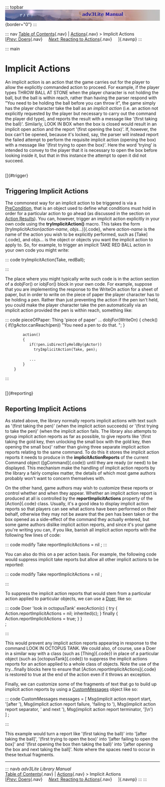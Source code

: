::: topbar
![](topbar.jpg){border="0"}
:::

::: nav
[Table of Contents](toc.htm){.nav} \| [Actions](action.htm){.nav} \>
Implicit Actions\
[[*Prev:* Doers](doer.htm){.nav}     [*Next:* Reacting to
Actions](react.htm){.nav}     ]{.navnp}
:::

::: main
# Implicit Actions

An implicit action is an action that the game carries out for the player
to allow the explicitly commanded action to proceed. For example, if the
player types THROW BALL AT STONE when the player character is not
holding the ball, but the ball is within reach, rather than having the
parser respond with \"You need to be holding the ball before you can
throw it\", the game simply has the player character take the ball as an
*implicit action* (i.e. an action not explicitly requested by the player
but necessary to carry out the command the player did type), and reports
the result with a message like \'(first taking the ball)\'. Similarly,
LOOK IN BOX when the box is closed would result in an implicit open
action and the report \'(first opening the box)\'. If, however, the box
can\'t be opened, because it\'s locked, say, the parser will instead
report the failed attempt to perform the requisite implicit action
(opening the box) with a message like \'(first trying to open the
box)\'. Here the word \'trying\' is intended to convey to the player
that it is necessary to open the box before looking inside it, but that
in this instance the attempt to open it did not succeed.

\
[]{#trigger}

## Triggering Implicit Actions

The commonest way for an implicit action to be triggered is via a
[PreCondition](actres.htm#precond), that is an object used to define
what conditions must hold in order for a particular action to go ahead
(as discussed in the section on [Action Results](actres.htm#precond)).
You can, however, trigger an implicit action explicitly in your own code
using the **tryImplicitAction()** macro. This takes the form
[tryImplicitAction(*action-name*, *objs\...*)]{.code}, where
*action-name* is the name of the action you wish to be explicitly
performed, such as [Take]{.code}, and objs\... is the object or objects
you want the implicit action to apply to. So, for example, to trigger an
implicit TAKE RED BALL action in your own code you might write:

::: code
     tryImplicitAction(Take, redBall); 
     
:::

The place where you might typically write such code is in the action
section of a dobjFor() or iobjFor() block in your own code. For example,
suppose that you are implementing the response to the WriteOn action for
a sheet of paper, but in order to write on the piece of paper the player
character has to be holding a pen. Rather than just preventing the
action if the pen isn\'t held, you could make the player character take
the pen automatically via an implicit action provided the pen is within
reach, something like:

::: code
     pieceOfPaper: Thing 'piece of paper'
        ...
        dobjFor(WriteOn)
        {
            check()
            {
               if(!gActor.canReach(pen))
                 "You need a pen to do that. ";
            }
            
            action()
            {
               if(!pen.isDirectlyHeldBy(gActor))
                 tryImplicitAction(Take, pen);
                 
               ...  
            }
        }
     
:::

\
[]{#reporting}

## Reporting Implicit Actions

As stated above, the library normally reports implicit actions with text
such as \'(first taking the pen)\' (when the implicit action succeeds)
or \'(first trying to take the pen)\' (when the implicit action fails.
The library also attempts to group implicit action reports as far as
possible, to give reports like \'(first taking the gold key, then
unlocking the small box with the gold key, then opening the small box)\'
rather than giving three separate implicit action reports relating to
the same command. To do this it stores the implicit action reports it
needs to produce in the **implicitActionReports** of the current Command
object ([gCommand]{.code}) until they are ready (or need) to be
displayed. This mechanism make the handling of implicit action reports
by the library a fairly complex matter, the details of which most game
authors probably won\'t want to concern themselves with.

On the other hand, game authors may wish to customize these reports or
control whether and when they appear. Whether an implicit action report
is produced at all is controlled by the **reportImplicitActions**
property of the [Action]{.code} class. Usually, it\'s a good idea to
display implicit action reports so that players can see what actions
have been performed on their behalf, otherwise they may not be aware
that the pen has been taken or the box opened as a side-effect of the
command they actually entered, but some game authors dislike implicit
action reports, and since it\'s your game you\'re writing you can, if
you like, banish all implicit action reports with the following few
lines of code:

::: code
    modify Take
        reportImplicitActions = nil
    ;
:::

You can also do this on a per action basis. For example, the following
code would suppress implicit take reports but allow all other implicit
actions to be reported:

::: code
     modify Take
        reportImplicitActions = nil
    ;
     
:::

To suppress the implicit action reports that would stem from a
particular action applied to particular objects, we can use a
[Doer](doer.htm), like so:

::: code
     Doer 'look in octopusTank'
        execAction(c)
        {
            try
            {
                Action.reportImplicitActions = nil;
                inherited(c);
            }
            finally
            {
                Action.reportImplicitActions = true;
            }
        }       
    ;
     
:::

This would prevent any implicit action reports appearing in response to
the command LOOK IN OCTOPUS TANK. We could also, of course, use a Doer
in a similar way with a class (such as [Thing]{.code}) in place of a
particular object (such as [octopusTank]{.code}) to suppress the
implicit actions reports for an action applied to a whole class of
objects. Note the use of the try\...finally blocks here to ensure that
[Action.reportImplicitActions]{.code} is restored to true at the end of
the action even if it throws an exception.

Finally, we can customize some of the fragments of text that go to build
up implicit action reports by using a
[CustomMessages](message.htm#custmessage_idx) object like so:

::: code
     CustomMessages
        messages = [
            Msg(implicit action report start, '[after '),
            Msg(implicit action report failure, 'failing to '),
            Msg(implicit action report separator, ' and next '),
            Msg(implicit action report terminator, ']\n')   
        ]
    ;
     
:::

This example would turn a report like \'(first taking the ball)\' into
\'\[after taking the ball\]\', \'(first trying to open the box)\' into
\'\[after failing to open the box\]\' and \'(first opening the box then
taking the ball)\' into \'\[after opening the box and next taking the
ball\]\'. Note where the spaces need to occur in these textual
fragments.

------------------------------------------------------------------------

::: navb
*adv3Lite Library Manual*\
[Table of Contents](toc.htm){.nav} \| [Actions](action.htm){.nav} \>
Implicit Actions\
[[*Prev:* Doers](doer.htm){.nav}     [*Next:* Reacting to
Actions](react.htm){.nav}     ]{.navnp}
:::
:::
